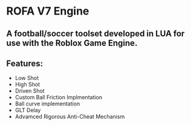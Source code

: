 #  ROFA V7 Engine
## A football/soccer toolset developed in LUA for use with the Roblox Game Engine.
## Features:
  - Low Shot
  - High Shot
  - Driven Shot
  - Custom Ball Friction Implmentation
  - Ball curve implementation
  - GLT Delay
  - Advamced Rigorous Anti-Cheat Mechanism
